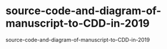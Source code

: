 # source-code-and-diagram-of-manuscript-to-CDD-in-2019
source-code-and-diagram-of-manuscript-to-CDD-in-2019
